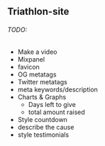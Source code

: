## Triathlon-site

###### TODO:
- Make a video
- Mixpanel
- favicon
- OG metatags
- Twitter metatags
- meta keywords/description
- Charts & Graphs
  - Days left to give
  - total amount raised
- Style countdown
- describe the cause
- style testimonials
